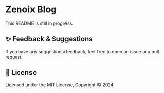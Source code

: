# Zenoix Blog 

This README is still in progress.

## ✨ Feedback & Suggestions

If you have any suggestions/feedback, feel free to open an issue or a pull request. 

## 📜 License

Licensed under the MIT License, Copyright © 2024
